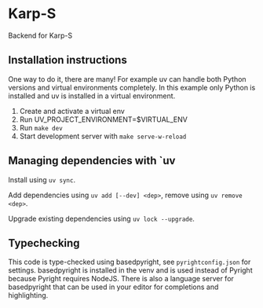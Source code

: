 # Karp-S

Backend for Karp-S

## Installation instructions

One way to do it, there are many! For example uv can handle both
Python versions and virtual environments completely. In this example
only Python is installed and uv is installed in a virtual environment.

1. Create and activate a virtual env
2. Run UV_PROJECT_ENVIRONMENT=$VIRTUAL_ENV
3. Run `make dev`
4. Start development server with `make serve-w-reload`

## Managing dependencies with `uv

Install using `uv sync`.

Add dependencies using `uv add [--dev] <dep>`, remove using `uv remove <dep>`.

Upgrade existing dependencies using `uv lock --upgrade`.

## Typechecking

This code is type-checked using basedpyright, see `pyrightconfig.json` for settings.
basedpyright is installed in the venv and is used instead of Pyright because
Pyright requires NodeJS. There is also a language server for basedpyright that
can be used in your editor for completions and highlighting.

